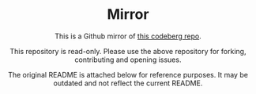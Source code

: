 <div align="center">

# Mirror

This is a Github mirror of [this codeberg repo](https://codeberg.org/Expo/fs-extra/src/branch/senpai/packages/@3xpo/events/).

This repository is read-only. Please use the above repository for forking, contributing and opening issues.

The original README is attached below for reference purposes. It may be outdated and not reflect the current README.

</div>
